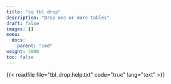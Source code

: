 ```yaml
---
title: "sq tbl drop"
description: "Drop one or more tables"
draft: false
images: []
menu:
  docs:
    parent: "cmd"
weight: 3000
toc: false
---
```


{{< readfile file="tbl_drop.help.txt" code="true" lang="text" >}}
